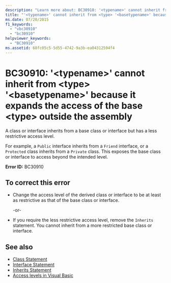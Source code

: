 ```yaml
---
description: "Learn more about: BC30910: '<typename>' cannot inherit from <type> '<basetypename>' because it expands the access of the base <type> outside the assembly"
title: "'<typename>' cannot inherit from <type> '<basetypename>' because it expands the access of the base <type> outside the assembly"
ms.date: 07/20/2015
f1_keywords:
  - "vbc30910"
  - "bc30910"
helpviewer_keywords:
  - "BC30910"
ms.assetid: 68fc05c5-5d55-4742-9a3b-ea04312594f4
---
```

# BC30910: '\<typename>' cannot inherit from \<type> '\<basetypename>' because it expands the access of the base \<type> outside the assembly

A class or interface inherits from a base class or interface but has a less restrictive access level.

 For example, a `Public` interface inherits from a `Friend` interface, or a `Protected` class inherits from a `Private` class. This exposes the base class or interface to access beyond the intended level.

 **Error ID:** BC30910

## To correct this error

- Change the access level of the derived class or interface to be at least as restrictive as that of the base class or interface.

     -or-

- If you require the less restrictive access level, remove the `Inherits` statement. You cannot inherit from a more restricted base class or interface.

## See also

- [Class Statement](../statements/class-statement.md)
- [Interface Statement](../statements/interface-statement.md)
- [Inherits Statement](../statements/inherits-statement.md)
- [Access levels in Visual Basic](../../programming-guide/language-features/declared-elements/access-levels.md)
